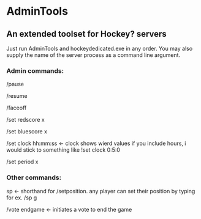 # AdminTools
## An extended toolset for Hockey? servers

Just run AdminTools and hockeydedicated.exe in any order.
You may also supply the name of the server process as a command line argument.

### Admin commands:

/pause

/resume

/faceoff

/set redscore x

/set bluescore x

/set clock hh:mm:ss <- clock shows wierd values if you include hours, i would stick to something like !set clock 0:5:0

/set period x

### Other commands:

sp <- shorthand for /setposition. any player can set their position by typing for ex. /sp g

/vote endgame <- initiates a vote to end the game